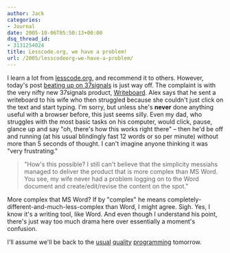 ```yaml
---
author: Jack
categories:
- Journal
date: 2005-10-06T05:50:13+00:00
dsq_thread_id:
- 3131254024
title: Lesscode.org, we have a problem!
url: /2005/lesscodeorg-we-have-a-problem/
---
```


I learn a lot from [lesscode.org][1], and recommend it to others. However, today's post [beating up on 37signals][2] is just way off. The complaint is with the very nifty new 37signals product, [Writeboard][3]. Alex says that he sent a writeboard to his wife who then struggled because she couldn't just click on the text and start typing. I'm sorry, but unless she's **never** done anything useful with a browser before, this just seems silly. Even my dad, who struggles with the most basic tasks on his computer, would click, pause, glance up and say "oh, there's how this works right there" &#8211; then he'd be off and running (at his usual blindingly fast 12 words or so per minute) without more than 5 seconds of thought. I can't imagine anyone thinking it was "very frustrating."

> 
> 
> "How's this possible? I still can't believe that the simplicity messiahs managed to deliver the product that is more complex than MS Word. You see, my wife never had a problem logging on to the Word document and create/edit/revise the content on the spot."
> 
> 

More complex that MS Word? If by "complex" he means completely-different-and-much-less-complex than Word, I might agree. Sigh. Yes, I know it's a writing tool, like Word. And even though I understand his point, there's just way too much drama here over essentially a moment's confusion.

I'll assume we'll be back to the [usual][4] [quality][5] [programming][6] tomorrow.

 [1]: http://lesscode.org/
 [2]: http://lesscode.org/2005/10/05/37signals-we-have-a-problem/
 [3]: http://www.writeboard.com
 [4]: http://lesscode.org/2005/09/29/should-database-manage-the-meaning/
 [5]: http://lesscode.org/2005/09/28/lesscode-is-not-about-quantity/
 [6]: http://lesscode.org/2005/08/22/history-repeats-itself/
